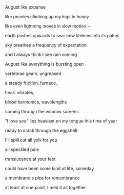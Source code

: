 August like expanse

like peonies climbing up my legs in honey

like even lightning moves in slow motion --

earth pushes upwards to sear new lifelines into its palms

sky breathes a frequency of expectation

and I always think I see rain coming


August like everything is bursting open

vertebrae gears, ungreased

a steady friction. furnace.

heart vibrates, 

blood harmonics, wavelengths 

coming through the window screens


"I love you" lies heaviest on my tongue this time of year

ready to crack through the eggshell

I'll spill out all yolk for you

  all speckled pale

  translucence at your feet

  could have been some kind of life, someday

a membrane's plea for remembrance

at least at one point, I held it all together. 

